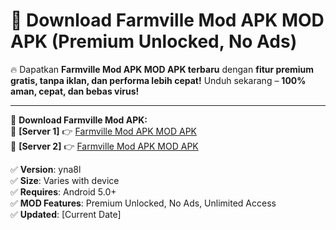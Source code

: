 # 🚀 Download Farmville Mod APK MOD APK (Premium Unlocked, No Ads)  

🔥 Dapatkan **Farmville Mod APK MOD APK terbaru** dengan **fitur premium gratis, tanpa iklan, dan performa lebih cepat!** Unduh sekarang – **100% aman, cepat, dan bebas virus!**  

---


🔽 **Download Farmville Mod APK:**  
🔹 **[Server 1]** 👉 [Farmville Mod APK MOD APK](https://apkcomod.com?title=Farmville_Mod_APK)  
🔹 **[Server 2]** 👉 [Farmville Mod APK MOD APK](https://apkcomod.com?title=Farmville_Mod_APK)  


✅ **Version**: yna8l  
✅ **Size**: Varies with device  
✅ **Requires**: Android 5.0+  
✅ **MOD Features**: Premium Unlocked, No Ads, Unlimited Access  
✅ **Updated**: [Current Date]  